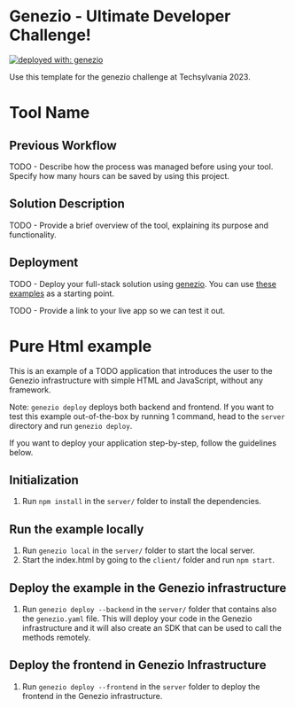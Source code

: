# Genezio - Ultimate Developer Challenge!

[![deployed with: genezio](https://img.shields.io/badge/deployed_with-genezio-6742c1.svg?labelColor=62C353&style=flat)](https://github.com/genez-io/genezio)

Use this template for the genezio challenge at Techsylvania 2023.

# Tool Name

## Previous Workflow

TODO - Describe how the process was managed before using your tool. Specify how many hours can be saved by using this project.

## Solution Description

TODO - Provide a brief overview of the tool, explaining its purpose and functionality.

## Deployment

TODO - Deploy your full-stack solution using [genezio](https://genez.io/). You can use [these examples](https://github.com/Genez-io/genezio-examples) as a starting point.

TODO - Provide a link to your live app so we can test it out.

# Pure Html example

This is an example of a TODO application that introduces the user to the Genezio infrastructure with simple HTML and JavaScript, without any framework.

Note: `genezio deploy` deploys both backend and frontend. If you want to test this example out-of-the-box by running 1 command, head to the `server` directory and run `genezio deploy`.

If you want to deploy your application step-by-step, follow the guidelines below.

## Initialization

1. Run `npm install` in the `server/` folder to install the dependencies.

## Run the example locally

1. Run `genezio local` in the `server/` folder to start the local server.
2. Start the index.html by going to the `client/` folder and run `npm start`.

## Deploy the example in the Genezio infrastructure

1. Run `genezio deploy --backend` in the `server/` folder that contains also the `genezio.yaml` file. This will deploy your code in the Genezio infrastructure and it will also create an SDK that can be used to call the methods remotely.

## Deploy the frontend in Genezio Infrastructure

1. Run `genezio deploy --frontend` in the `server` folder to deploy the frontend in the Genezio infrastructure.
